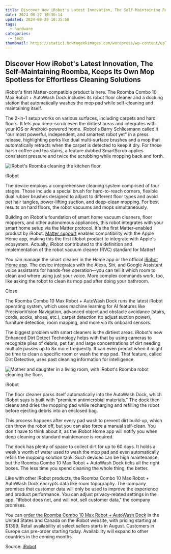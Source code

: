 ```yaml
---
title: Discover How iRobot's Latest Innovation, The Self-Maintaining Roomba, Keeps Its Own Mop Spotless for Effortless Cleaning Solutions
date: 2024-08-27 10:30:14
updated: 2024-08-29 10:35:58
tags:
  - hardware
categories:
  - tech
thumbnail: https://static1.howtogeekimages.com/wordpress/wp-content/uploads/2024/07/irobot-roomba-combo-10-max-autowash-left-angle-wide.jpg
---
```


## Discover How iRobot's Latest Innovation, The Self-Maintaining Roomba, Keeps Its Own Mop Spotless for Effortless Cleaning Solutions

iRobot's first Matter-compatible product is here. The Roomba Combo 10 Max Robot + AutoWash Dock includes its robot floor cleaner and a docking station that automatically washes the mop pad while self-cleaning and maintaining itself.

 The 2-in-1 setup works on various surfaces, including carpets and hard floors. It lets you deep-scrub even the dirtiest areas and integrates with your iOS or Android-powered home. iRobot's Barry Schliesmann called it "our most powerful, independent, and smartest robot yet" in a press release, highlighting perks like dual multi-surface brushes and a mop that automatically retracts when the carpet is detected to keep it dry. For those harsh coffee and tea stains, a feature dubbed SmartScrub applies consistent pressure and twice the scrubbing while mopping back and forth.

![iRobot's Roomba cleaning the kitchen floor.](https://static1.howtogeekimages.com/wordpress/wp-content/uploads/2024/07/irobot-roomba-combo-10max-smart-scrub-kitchen-1.jpg) 

iRobot

 The device employs a comprehensive cleaning system comprised of four stages. Those include a special brush for hard-to-reach corners, flexible dual rubber brushes designed to adjust to different floor types and avoid pet hair tangles, power-lifting suction, and deep-clean mopping. For best results on hard floors, the robot vacuums and mops simultaneously.

 Building on iRobot's foundation of smart home vacuum cleaners, floor moppers, and other autonomous appliances, this robot integrates with your smart home setup via the Matter protocol. It's the first Matter-enabled product by iRobot. [Matter support](https://facebook-videos.techidaily.com/2024-approved-enhancing-user-experience-creating-high-roi-animated-ads-for-fb/) enables compatibility with the Apple Home app, making this the first iRobot product to integrate with Apple's ecosystem. Actually, iRobot contributed to the definition and implementation of the robot vacuum cleaner (RVC) standard for Matter!

 You can manage the smart cleaner in the Home app or the official [iRobot Home app](https://www.irobot.com/irobot-home-app.html). The device integrates with the Alexa, Siri, and Google Assistant voice assistants for hands-free operation—you can tell it which room to clean and where using just your voice. More complex commands work, too, like asking the robot to clean its mop pad after doing your bathroom.

Close 

 The Roomba Combo 10 Max Robot + AutoWash Dock runs the latest iRobot operating system, which uses machine learning for AI features like PrecisionVision Navigation, advanced object and obstacle avoidance (stairs, cords, socks, shoes, etc.), carpet detection (to adjust suction power), furniture detection, room mapping, and more via its onboard sensors.

 The biggest problem with smart cleaners is the dirtiest areas. iRobot's new Enhanced Dirt Detect Technology helps with that by using cameras to recognize piles of debris, pet fur, and large concentrations of dirt needing multiple passes up to 8x more frequently. It can even predict when it might be time to clean a specific room or wash the mop pad. That feature, called Dirt Detective, uses past cleaning information for intelligence.

![Mother and daughter in a living room, with iRobot's Roomba robot cleaning the floor.](https://static1.howtogeekimages.com/wordpress/wp-content/uploads/2024/07/irobot-roomba-combo-10max-autowash-living-room-debris-wet-trail-lifestyle-1.jpg) 

iRobot

 The floor cleaner parks itself automatically into the AutoWash Dock, which iRobot says is built with "premium antimicrobial materials." The dock then cleans and dries the mopping pad while recharging and refilling the robot before ejecting debris into an enclosed bag.

 This process happens after every pad wash to prevent dirt build-up, which can throw the robot off, but you can also force a manual self-clean. You don't have to think about it, as the iRobot Home app will notify you when deep cleaning or standard maintenance is required.

 The dock has plenty of space to collect dirt for up to 60 days. It holds a week's worth of water used to wash the mop pad and even automatically refills the mopping solution tank. Such devices can be high maintenance, but the Roomba Combo 10 Max Robot + AutoWash Dock ticks all the right boxes. The less time you spend cleaning the whole thing, the better.

 Like with other iRobot products, the Roomba Combo 10 Max Robot + AutoWash Dock encrypts data like room topography. The company promises that customer data will only be used to improve the experience and product performance. You can adjust privacy-related settings in the app. "iRobot does not, and will not, sell customer data," the company promises.

 You can [order the Roomba Combo 10 Max Robot + AutoWash Dock](https://www.irobot.com/en%5FUS/roomba-combo-10-max-robot-with-autowash-dock/X085020.html) in the United States and Canada on the iRobot website, with pricing starting at $1399\. Retail availability at select sellers starts in August. Customers in Europe can pre-order starting today. Availability will expand to other countries in the coming months.

 Source: [iRobot](https://investor.irobot.com/news-releases/news-release-details/irobot-introduces-roomba-combor-10-max-robot-autowashtm-dock-its)

<ins class="adsbygoogle"
     style="display:block"
     data-ad-format="autorelaxed"
     data-ad-client="ca-pub-7571918770474297"
     data-ad-slot="1223367746"></ins>



<ins class="adsbygoogle"
     style="display:block"
     data-ad-client="ca-pub-7571918770474297"
     data-ad-slot="8358498916"
     data-ad-format="auto"
     data-full-width-responsive="true"></ins>

